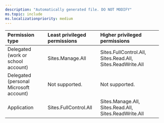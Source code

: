 ```yaml
---
description: "Automatically generated file. DO NOT MODIFY"
ms.topic: include
ms.localizationpriority: medium
---
```


|Permission type|Least privileged permissions|Higher privileged permissions|
|:---|:---|:---|
|Delegated (work or school account)|Sites.Manage.All|Sites.FullControl.All, Sites.Read.All, Sites.ReadWrite.All|
|Delegated (personal Microsoft account)|Not supported.|Not supported.|
|Application|Sites.FullControl.All|Sites.Manage.All, Sites.Read.All, Sites.ReadWrite.All|

